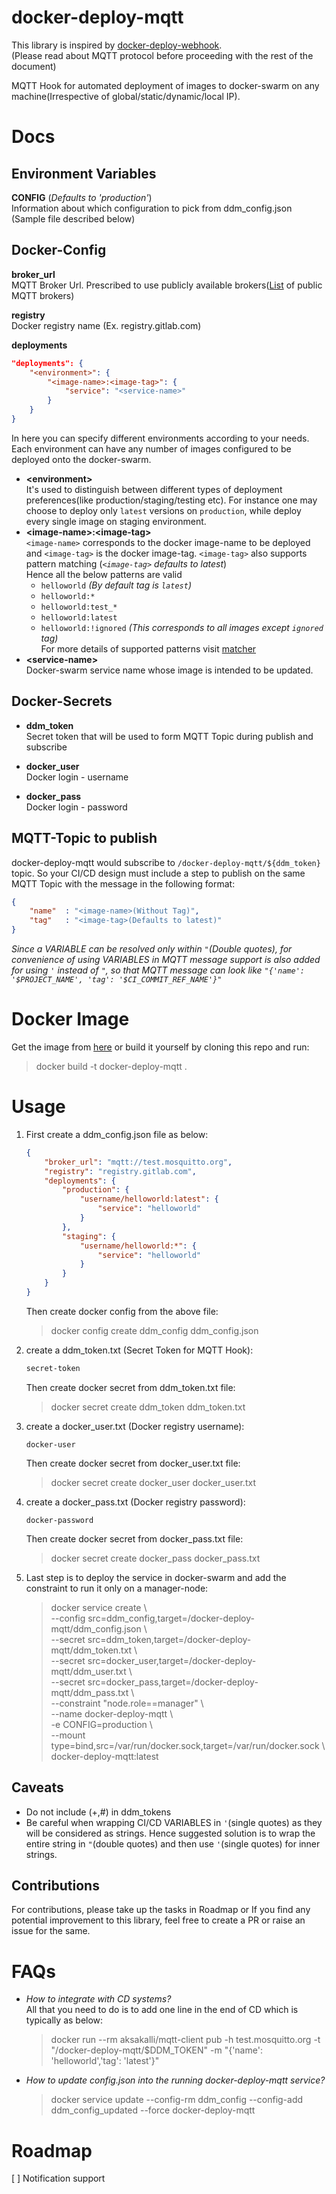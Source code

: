 # docker-deploy-mqtt
This library is inspired by [docker-deploy-webhook](https://github.com/iaincollins/docker-deploy-webhook).  
(Please read about MQTT protocol before proceeding with the rest of the document)  

MQTT Hook for automated deployment of images to docker-swarm on any machine(Irrespective of global/static/dynamic/local IP).

<!-- Here is a [blog]() about how to integrate this library with gitlab-ci -->

# Docs

## Environment Variables
**CONFIG** (*Defaults to 'production'*)  
Information about which configuration to pick from ddm_config.json (Sample file described below)

## Docker-Config
**broker_url**  
MQTT Broker Url. Prescribed to use publicly available brokers([List](https://github.com/mqtt/mqtt.github.io/wiki/public_brokers) of public MQTT brokers)

**registry**  
Docker registry name (Ex. registry.gitlab.com)

**deployments**
```JSON
"deployments": {
    "<environment>": {
        "<image-name>:<image-tag>": {
            "service": "<service-name>"
        }
    }
}
```
In here you can specify different environments according to your needs. Each environment can have any number of images configured to be deployed onto the docker-swarm. 

* **\<environment\>**  
    It's used to distinguish between different types of deployment preferences(like production/staging/testing etc). For instance one may choose to deploy only `latest` versions on `production`, while deploy every single image on staging environment.
* **\<image-name\>:\<image-tag\>**  
    `<image-name>` corresponds to the docker image-name to be deployed and `<image-tag>` is the docker image-tag. `<image-tag>` also supports pattern matching (*`<image-tag>` defaults to latest*)  
    Hence all the below patterns are valid
    * `helloworld` *(By default tag is `latest`)*
    * `helloworld:*`
    * `helloworld:test_*`
    * `helloworld:latest`
    * `helloworld:!ignored` *(This corresponds to all images except `ignored` tag)*  
    For more details of supported patterns visit [matcher](https://www.npmjs.com/package/matcher)
* **\<service-name\>**  
    Docker-swarm service name whose image is intended to be updated.

## Docker-Secrets
* **ddm_token**  
    Secret token that will be used to form MQTT Topic during publish and subscribe

* **docker_user**  
    Docker login - username

* **docker_pass**  
    Docker login - password

## MQTT-Topic to publish
docker-deploy-mqtt would subscribe to `/docker-deploy-mqtt/${ddm_token}` topic. So your CI/CD design must include a step to publish on the same MQTT Topic with the message in the following format:
```JSON
{
    "name"  : "<image-name>(Without Tag)",
    "tag"   : "<image-tag>(Defaults to latest)"
}
``` 
*Since a VARIABLE can be resolved only within `"`(Double quotes), for convenience of using VARIABLES in MQTT message support is also added for using `'` instead of `"`, so that MQTT message can look like `"{'name': '$PROJECT_NAME', 'tag': '$CI_COMMIT_REF_NAME'}"`*


# Docker Image
Get the image from [here](https://hub.docker.com/r/akashbabu256/docker-deploy-mqtt/) or build it yourself by cloning this repo and run:
> docker build -t docker-deploy-mqtt .


# Usage
1. First create a ddm_config.json file as below:
    ```JSON
    {
        "broker_url": "mqtt://test.mosquitto.org",
        "registry": "registry.gitlab.com",
        "deployments": {
            "production": {
                "username/helloworld:latest": {
                    "service": "helloworld"
                }
            },
            "staging": {
                "username/helloworld:*": {
                    "service": "helloworld"
                }
            }
        }
    }
    ```
    Then create docker config from the above file:
    > docker config create ddm_config ddm_config.json

2. create a ddm_token.txt (Secret Token for MQTT Hook): 
    ```txt
    secret-token
    ```  
    Then create docker secret from ddm_token.txt file:
    > docker secret create ddm_token ddm_token.txt

3. create a docker_user.txt (Docker registry username):  
    ```text
    docker-user
    ```  
    Then create docker secret from docker_user.txt file:
    > docker secret create docker_user docker_user.txt

4. create a docker_pass.txt (Docker registry password):
    ```text
    docker-password
    ```  
    Then create docker secret from docker_pass.txt file:
    > docker secret create docker_pass docker_pass.txt

5. Last step is to deploy the service in docker-swarm and add the constraint to run it only on a manager-node:
    > docker service create \\  
    --config src=ddm_config,target=/docker-deploy-mqtt/ddm_config.json \\  
    --secret src=ddm_token,target=/docker-deploy-mqtt/ddm_token.txt \\  
    --secret src=docker_user,target=/docker-deploy-mqtt/ddm_user.txt \\  
    --secret src=docker_pass,target=/docker-deploy-mqtt/ddm_pass.txt \\  
    --constraint "node.role==manager" \\  
    --name docker-deploy-mqtt \\  
    -e CONFIG=production \\  
    --mount type=bind,src=/var/run/docker.sock,target=/var/run/docker.sock \\  
    docker-deploy-mqtt:latest



## Caveats
* Do not include (+,#) in ddm_tokens
* Be careful when wrapping CI/CD VARIABLES in `'`(single quotes) as they will be considered as strings. Hence suggested solution is to wrap the entire string in `"`(double quotes) and then use `'`(single quotes) for inner strings.

## Contributions
For contributions, please take up the tasks in Roadmap or If you find any potential improvement to this library, feel free to create a PR or raise an issue for the same. 


# FAQs

* *How to integrate with CD systems?*  
    All that you need to do is to add one line in the end of CD which is typically as below:
    >  docker run --rm aksakalli/mqtt-client pub -h test.mosquitto.org -t
      "/docker-deploy-mqtt/$DDM_TOKEN" -m "{'name': 'helloworld','tag': 'latest'}"

* *How to update config.json into the running docker-deploy-mqtt service?*  
    > docker service update --config-rm ddm_config --config-add ddm_config_updated --force docker-deploy-mqtt
   

# Roadmap
[ ] Notification support